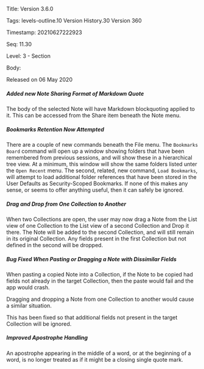Title:  Version 3.6.0

Tags:   levels-outline.10 Version History.30 Version 360

Timestamp: 20210627222923

Seq:    11.30

Level:  3 - Section

Body: 

Released on 06 May 2020
 
##### Added new Note Sharing Format of Markdown Quote

The body of the selected Note will have Markdown blockquoting applied to it. This can be accessed from the Share item beneath the Note menu. 

 
##### Bookmarks Retention Now Attempted

There are a couple of new commands beneath the File menu. The `Bookmarks Board` command will open up a window showing folders that have been remembered from previous sessions, and will show these in a hierarchical tree view. At a minimum, this window will show the same folders listed unter the `Open Recent` menu. The second, related, new command, `Load Bookmarks`, will attempt to load additional folder references that have been stored in the User Defaults as Security-Scoped Bookmarks. If none of this makes any sense, or seems to offer anything useful, then it can safely be ignored. 

 
##### Drag and Drop from One Collection to Another

When two Collections are open, the user may now drag a Note from the List view of one Collection to the List view of a second Collection and Drop it there. The Note will be added to the second Collection, and will still remain in its original Collection. Any fields present in the first Collection but not defined in the second will be dropped. 

 
##### Bug Fixed When Pasting or Dragging a Note with Dissimilar Fields

When pasting a copied Note into a Collection, if the Note to be copied had fields not already in the target Collection, then the paste would fail and the app would crash. 

Dragging and dropping a Note from one Collection to another would cause a similar situation. 

This has been fixed so that additional fields not present in the target Collection will be ignored.
 
##### Improved Apostrophe Handling

An apostrophe appearing in the middle of a word, or at the beginning of a word, is no longer treated as if it might be a closing single quote mark.
